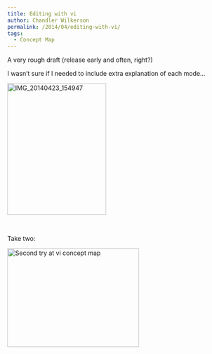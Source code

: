 ```yaml
---
title: Editing with vi
author: Chandler Wilkerson
permalink: /2014/04/editing-with-vi/
tags:
  - Concept Map
---
```

A very rough draft (release early and often, right?)

I wasn&#8217;t sure if I needed to include extra explanation of each mode&#8230;

[<img class="alignnone size-medium wp-image-6730" alt="IMG_20140423_154947" src="http://teaching.software-carpentry.org/wp-content/uploads/2014/04/IMG_20140423_154947-225x300.jpg" width="225" height="300" />][1]

&nbsp;

Take two:

[<img class="alignnone size-medium wp-image-6990" alt="Second try at vi concept map" src="http://teaching.software-carpentry.org/wp-content/uploads/2014/04/IMG_20140507_162709-300x225.jpg" width="300" height="225" />][2]

 [1]: http://teaching.software-carpentry.org/wp-content/uploads/2014/04/IMG_20140423_154947.jpg
 [2]: http://teaching.software-carpentry.org/wp-content/uploads/2014/04/IMG_20140507_162709.jpg
